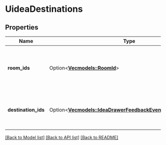 # UideaDestinations

## Properties

Name | Type | Description | Notes
------------ | ------------- | ------------- | -------------
**room_ids** | Option<[**Vec<models::RoomId>**](RoomId.md)> | The persistent room ID list that the ideas can be shared to. | [optional]
**destination_ids** | Option<[**Vec<models::IdeaDrawerFeedbackEventDestinationsInner>**](IdeaDrawerFeedbackEvent_destinations_inner.md)> | Persistent room IDs or user UUIDs that the idea can be shared to. | [optional]

[[Back to Model list]](../README.md#documentation-for-models) [[Back to API list]](../README.md#documentation-for-api-endpoints) [[Back to README]](../README.md)


